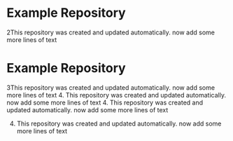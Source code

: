 # Example Repository

2This repository was created and updated automatically. now add some more lines of text
# Example Repository

3This repository was created and updated automatically. now add some more lines of text
4. This repository was created and updated automatically. now add some more lines of text
4. This repository was created and updated automatically. now add some more lines of text

4. This repository was created and updated automatically. now add some more lines of text